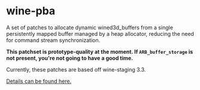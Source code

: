 # wine-pba

A set of patches to allocate dynamic wined3d_buffers from a single persistently mapped buffer managed by a heap allocator, reducing the need for command stream synchronization.

**This patchset is prototype-quality at the moment. If `ARB_buffer_storage` is not present, you're not going to have a good time.**

Currently, these patches are based off wine-staging 3.3.

[Details can be found here.](https://comminos.com/posts/2018-02-21-wined3d-profiling.html)

